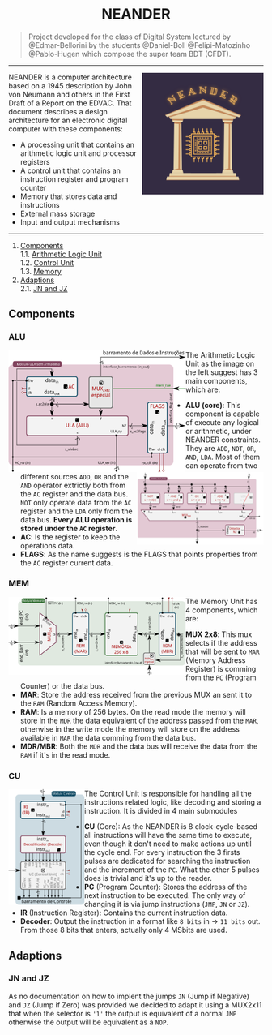 # <h1 align="center">NEANDER</h1>

> Project developed for the class of Digital System lectured by @Edmar-Bellorini by the students @Daniel-Boll @Felipi-Matozinho @Pablo-Hugen which compose the super team BDT (CFDT).

---

<div>
  <img align="right" src="https://github.com/Matozinho/neander/blob/main/images/NEANDER_logo.png" width=240>

  
  NEANDER is a computer architecture based on a 1945 description by John von Neumann and others in the First Draft of a Report on the EDVAC. That document describes a design architecture for an electronic digital computer with these components: 
  - A processing unit that contains an arithmetic logic unit and processor registers
  - A control unit that contains an instruction register and program counter
  - Memory that stores data and instructions
  - External mass storage
  - Input and output mechanisms
</div>

---

1. <a href="Components">Components</a><br>
  1.1. <a href="#ALU">Arithmetic Logic Unit</a><br>
  1.2. <a href="#CU">Control Unit</a><br>
  1.3. <a href="#MEM">Memory</a><br>
2. <a href="Adaptions">Adaptions</a><br>
  2.1. <a href="JN and JZ">JN and JZ</a><br>

## Components

### ALU

<div>
<img align="left" src="https://github.com/Matozinho/neander/blob/main/images/02-moduloULA.png" width=350>
</div>

The Arithmetic Logic Unit as the image on the left suggest has 3 main components, which are:

<div>
<img align="right" src="https://github.com/Matozinho/neander/blob/main/images/ULACore.png" width=250>
</div>

- **ALU (core)**: This component is capable of execute any logical or arithmetic, under NEANDER constraints. They are `ADD`, `NOT`, `OR`, `AND`, `LDA`. Most of them can operate from two different sources `ADD`, `OR` and the `AND` operator extrictly both from the `AC` register and the data bus. `NOT` only operate data from the `AC` register and the `LDA` only from the data bus. **Every ALU operation is stored under the `AC` register**.
- **AC**: Is the register to keep the operations data.
- **FLAGS**: As the name suggests is the FLAGS that points properties from the `AC` register current data.

### MEM

<div>
<img align="left" src="https://github.com/Matozinho/neander/blob/main/images/03-moduloMEM.png" width=350>
</div>

The Memory Unit has 4 components, which are:

- **MUX 2x8**: This mux selects if the address that will be sent to `MAR` (Memory Address Register) is comming from the `PC` (Program Counter) or the data bus. 
- **MAR**: Store the address received from the previous MUX an sent it to the `RAM` (Random Access Memory).
- **RAM**: Is a memory of 256 bytes. On the read mode the memory will store in the `MDR` the data equivalent of the address passed from the `MAR`, otherwise in the write mode the memory will store on the address available in `MAR` the data comming from the data bus.
- **MDR/MBR**: Both the `MDR` and the data bus will receive the data from the `RAM` if it's in the read mode.

### CU

<div>
<img align="left" src="https://github.com/Matozinho/neander/blob/main/images/04-modulosControle-RI.png" width=150>
</div>

The Control Unit is responsible for handling all the instructions related logic, like decoding and storing a instruction. It is divided in 4 main submodules

- **CU** (Core): As the NEANDER is 8 clock-cycle-based all instructions will have the same time to execute, even though it don't need to make actions up until the cycle end. For every instruction the 3 firsts pulses are dedicated for searching the instruction and the increment of the `PC`. What the other 5 pulses does is trivial and it's up to the reader.   
- **PC** (Program Counter): Stores the address of the next instruction to be executed. The only way of changing it is via jump instructions (`JMP`, `JN` or `JZ`).
- **IR** (Instruction Register): Contains the current instruction data.
- **Decoder**: Output the instruction in a format like `8 bits` in -> `11 bits` out. From those 8 bits that enters, actually only 4 MSbits are used.

## Adaptions

### JN and JZ

As no documentation on how to implent the jumps `JN` (Jump if Negative) and `JZ` (Jump if Zero) was provided we decided to adapt it using a MUX2x11 that when the selector is `'1'` the output is equivalent of a normal `JMP` otherwise the output will be equivalent as a `NOP`. 
